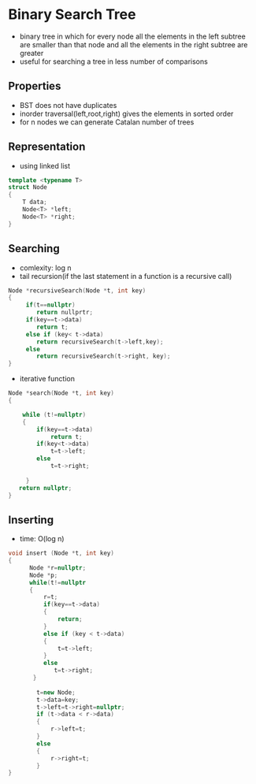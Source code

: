 # Binary Search Tree
- binary tree in which for every node all the elements in the left subtree are smaller than that node and all the elements in the right subtree are greater
- useful for searching a tree in less number of comparisons
## Properties
- BST does not have duplicates
- inorder traversal(left,root,right) gives the elements in sorted order
- for n nodes we can generate Catalan number of trees 
## Representation
- using linked list
```C++
template <typename T>
struct Node
{
    T data;
    Node<T> *left;
    Node<T> *right;
}
```

## Searching 
- comlexity: log n
- tail recursion(if the last statement in a function is a recursive call) 
```c++
Node *recursiveSearch(Node *t, int key)
{
     if(t==nullptr)
        return nullprtr;
     if(key==t->data)
        return t;
     else if (key< t->data)
        return recursiveSearch(t->left,key);
     else
        return recursiveSearch(t->right, key);
}
```
- iterative function
``` c++
Node *search(Node *t, int key)
{

    while (t!=nullptr)
    {
        if(key==t->data)
            return t;
        if(key<t->data)
            t=t->left;
        else
            t=t->right; 
            
     }
   return nullptr;
}   
 ```           
## Inserting
- time: O(log n)
```c++
void insert (Node *t, int key)
{
      Node *r=nullptr;
      Node *p;
      while(t!=nullptr
      {
          r=t;
          if(key==t->data)
          {
              return;
          }
          else if (key < t->data)
          {
              t=t->left;
          }
          else
             t=t->right;
       }   
        
        t=new Node;
        t->data=key;
        t->left=t->right=nullptr;
        if (t->data < r->data)
        {
            r->left=t;
        }
        else
        {
            r->right=t;
        }
}
```
